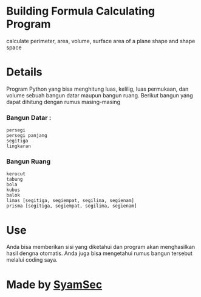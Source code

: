 # Building Formula Calculating Program
calculate perimeter, area, volume, surface area of a plane shape and shape space

# Details
Program Python yang bisa menghitung luas, kelilig, luas permukaan, dan volume sebuah bangun datar maupun bangun ruang.
Berikut bangun yang dapat dihitung dengan rumus masing-masing
<br />
<h3>Bangun Datar :</h3>

    persegi
    persegi panjang
    segitiga
    lingkaran

<h3>Bangun Ruang</h3>

    kerucut
    tabung
    bola
    kubus
    balok
    limas [segitiga, segiempat, segilima, segienam]
    prisma [segitiga, segiempat, segilima, segienam]

# Use
Anda bisa memberikan sisi yang diketahui dan program akan menghasilkan hasil dengna otomatis. Anda juga bisa mengetahui rumus bangun tersebut melalui coding saya.
#

<h1><b>Made by <a href="https://github.com/syamsec/">SyamSec</a></b></h1>
